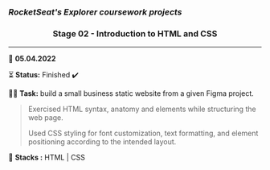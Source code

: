 ### _RocketSeat's Explorer coursework projects_

<center>

### Stage 02 - Introduction to HTML and CSS

---

</center>
      
📅 **05.04.2022**

⏳ **Status:** Finished ✔️

👨‍💻 **Task:** build a small business static website from a given Figma project.

> Exercised HTML syntax, anatomy and elements while structuring the web page.
>
> Used CSS styling for font customization, text formatting, and element positioning according to the intended layout.

🌱 **Stacks :** HTML | CSS
